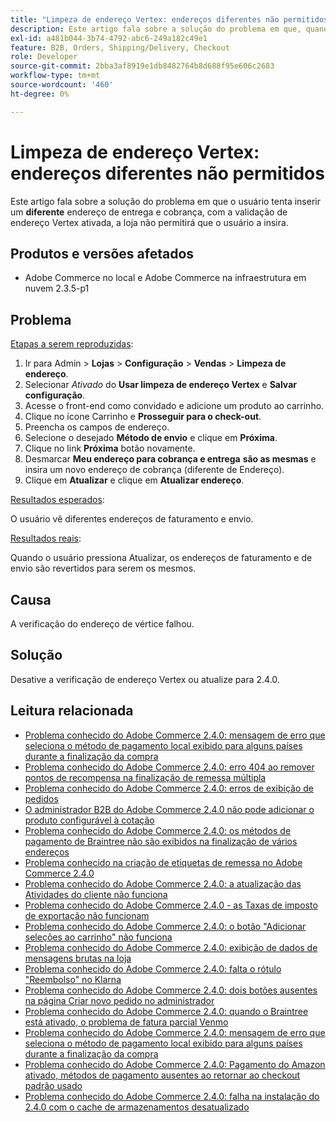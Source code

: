 ```yaml
---
title: "Limpeza de endereço Vertex: endereços diferentes não permitidos"
description: Este artigo fala sobre a solução do problema em que, quando um usuário tenta inserir um **diferente** endereço de faturamento e de envio, com a validação do endereço Vertex ativada, a loja não permitirá que o usuário o insira.
exl-id: a481b044-3b74-4792-abc6-249a182c49e1
feature: B2B, Orders, Shipping/Delivery, Checkout
role: Developer
source-git-commit: 2bba3af8919e1db8482764b8d688f95e606c2683
workflow-type: tm+mt
source-wordcount: '460'
ht-degree: 0%

---
```


# Limpeza de endereço Vertex: endereços diferentes não permitidos

Este artigo fala sobre a solução do problema em que o usuário tenta inserir um **diferente** endereço de entrega e cobrança, com a validação de endereço Vertex ativada, a loja não permitirá que o usuário a insira.

## Produtos e versões afetados

* Adobe Commerce no local e Adobe Commerce na infraestrutura em nuvem 2.3.5-p1

## Problema

<u>Etapas a serem reproduzidas</u>:

1. Ir para Admin > **Lojas** > **Configuração** > **Vendas** > **Limpeza de endereço**.
1. Selecionar *Ativado* do **Usar limpeza de endereço Vertex** e **Salvar configuração**.
1. Acesse o front-end como convidado e adicione um produto ao carrinho.
1. Clique no ícone Carrinho e **Prosseguir para o check-out**.
1. Preencha os campos de endereço.
1. Selecione o desejado **Método de envio** e clique em **Próxima**.
1. Clique no link **Próxima** botão novamente.
1. Desmarcar **Meu endereço para cobrança e entrega** **são as mesmas** e insira um novo endereço de cobrança (diferente de Endereço).
1. Clique em **Atualizar** e clique em **Atualizar endereço**.

<u>Resultados esperados</u>:

O usuário vê diferentes endereços de faturamento e envio.

<u>Resultados reais</u>:

Quando o usuário pressiona Atualizar, os endereços de faturamento e de envio são revertidos para serem os mesmos.

## Causa

A verificação do endereço de vértice falhou.

## Solução

Desative a verificação de endereço Vertex ou atualize para 2.4.0.

## Leitura relacionada

* [Problema conhecido do Adobe Commerce 2.4.0: mensagem de erro que seleciona o método de pagamento local exibido para alguns países durante a finalização da compra](/help/troubleshooting/payments/magento-2-4-0-checkout-error-selecting-local-payments.md)
* [Problema conhecido do Adobe Commerce 2.4.0: erro 404 ao remover pontos de recompensa na finalização de remessa múltipla](/help/troubleshooting/storefront/magento-2-4-0-404-error-removing-rewards-points-on-multi-shipping-checkout.md)
* [Problema conhecido do Adobe Commerce 2.4.0: erros de exibição de pedidos](/help/troubleshooting/storefront/magento-2-4-0-known-issue-orders-display-error.md)
* [O administrador B2B do Adobe Commerce 2.4.0 não pode adicionar o produto configurável à cotação](/help/troubleshooting/miscellaneous/magento-2-4-0-b2b-admin-can-t-add-configurable-product-to-quote.md)
* [Problema conhecido do Adobe Commerce 2.4.0: os métodos de pagamento de Braintree não são exibidos na finalização de vários endereços](/help/troubleshooting/payments/magento-2-4-0-braintree-not-in-multiple-addresses-checkout.md)
* [Problema conhecido na criação de etiquetas de remessa no Adobe Commerce 2.4.0](/help/troubleshooting/known-issues-patches-attached/shipping-labels-creation-known-issue-in-magento-2-4-0.md)
* [Problema conhecido do Adobe Commerce 2.4.0: a atualização das Atividades do cliente não funciona](/help/troubleshooting/miscellaneous/magento-2-4-0-refresh-on-customer-activities-does-not-work.md)
* [Problema conhecido do Adobe Commerce 2.4.0 - as Taxas de imposto de exportação não funcionam](/help/troubleshooting/miscellaneous/magento-2-4-0-known-issue-export-tax-rates-does-not-work.md)
* [Problema conhecido do Adobe Commerce 2.4.0: o botão &quot;Adicionar seleções ao carrinho&quot; não funciona](/help/troubleshooting/miscellaneous/magento-2-4-0-add-selections-to-my-cart-does-not-work.md)
* [Problema conhecido do Adobe Commerce 2.4.0: exibição de dados de mensagens brutas na loja](/help/troubleshooting/storefront/magento-2-4-0-issue-storefront-raw-message-data-display.md)
* [Problema conhecido do Adobe Commerce 2.4.0: falta o rótulo &quot;Reembolso&quot; no Klarna](/help/troubleshooting/payments/magento-2-4-0-known-issue-missing-refund-label-in-klarna.md)
* [Problema conhecido do Adobe Commerce 2.4.0: dois botões ausentes na página Criar novo pedido no administrador](/help/troubleshooting/miscellaneous/magento-2-4-0-known-issue-create-new-order-buttons-missing.md)
* [Problema conhecido do Adobe Commerce 2.4.0: quando o Braintree está ativado, o problema de fatura parcial Venmo](/help/troubleshooting/payments/magento-2-4-0-2-4-1-enable-braintree-venmo-partial-invoice-issue.md)
* [Problema conhecido do Adobe Commerce 2.4.0: mensagem de erro que seleciona o método de pagamento local exibido para alguns países durante a finalização da compra](/help/troubleshooting/payments/magento-2-4-0-checkout-error-selecting-local-payments.md)
* [Problema conhecido do Adobe Commerce 2.4.0: Pagamento do Amazon ativado, métodos de pagamento ausentes ao retornar ao checkout padrão usado](/help/troubleshooting/payments/magento-2-4-0-known-issue-amazon-pay-no-payment-methods.md)
* [Problema conhecido do Adobe Commerce 2.4.0: falha na instalação do 2.4.0 com o cache de armazenamentos desatualizado](/help/troubleshooting/installation-and-upgrade/magento-2-4-0-known-issue-2-4-0-installation-fails-with-outdated-stores-cache.md)
